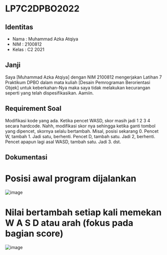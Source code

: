 # LP7C2DPBO2022

## Identitas
- Nama  : Muhammad Azka Atqiya
- NIM   : 2100812
- Kelas : C2 2021

## Janji
Saya [Muhammad Azka Atqiya] dengan NIM 2100812 mengerjakan Latihan 7 Praktikum DPBO dalam mata kuliah [Desain Pemrograman Berorientasi Objek] untuk keberkahan-Nya maka saya tidak melakukan kecurangan seperti yang telah dispesifikasikan. Aamiin.

## Requirement Soal
Modifikasi kode yang ada. Ketika pencet WASD, skor masih jadi 1 2 3 4 secara hardcode. Nahh, modifikasi skor nya sehingga ketika ganti tombol yang dipencet, skornya selalu bertambah.
Misal, posisi sekarang 0. Pencet W, tambah 1. Jadi satu, berhenti. Pencet D, tambah satu. Jadi 2, berhenti. Pencet apapun lagi asal WASD, tambah satu. Jadi 3. dst.

## Dokumentasi
# Posisi awal program dijalankan
![image](https://user-images.githubusercontent.com/90915678/232394706-c7bcffc3-32e8-4d1e-8116-7739c451beea.png)

# Nilai bertambah setiap kali memekan W A S D atau arah (fokus pada bagian score)
![image](https://user-images.githubusercontent.com/90915678/232394794-feed2b9e-5ff4-430c-8af1-a11ca88077be.png)





